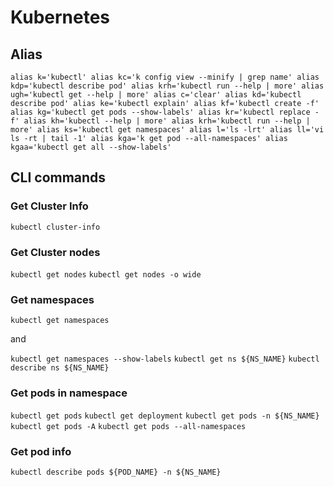 # Kubernetes


## Alias
`alias k='kubectl'
alias kc='k config view --minify | grep name'
alias kdp='kubectl describe pod'
alias krh='kubectl run --help | more'
alias ugh='kubectl get --help | more'
alias c='clear'
alias kd='kubectl describe pod'
alias ke='kubectl explain'
alias kf='kubectl create -f'
alias kg='kubectl get pods --show-labels'
alias kr='kubectl replace -f'
alias kh='kubectl --help | more'
alias krh='kubectl run --help | more'
alias ks='kubectl get namespaces'
alias l='ls -lrt'
alias ll='vi ls -rt | tail -1'
alias kga='k get pod --all-namespaces'
alias kgaa='kubectl get all --show-labels'`

## CLI commands
### Get Cluster Info
`kubectl cluster-info`

### Get Cluster nodes
`kubectl get nodes`
`kubectl get nodes -o wide`

### Get namespaces
`kubectl get namespaces`

and


`kubectl get namespaces --show-labels`
`kubectl get ns ${NS_NAME}`
`kubectl describe ns ${NS_NAME}`

### Get pods in namespace
`kubectl get pods`
`kubectl get deployment`
`kubectl get pods -n ${NS_NAME}`
`kubectl get pods -A`
`kubectl get pods --all-namespaces`

### Get pod info
`kubectl describe pods ${POD_NAME} -n ${NS_NAME}`
